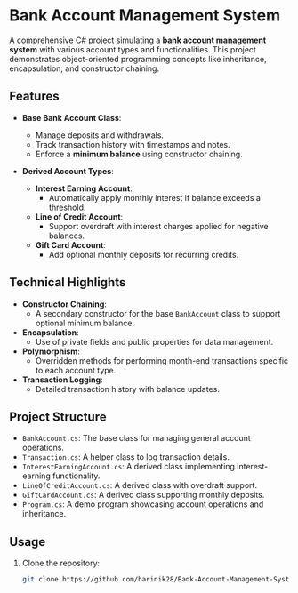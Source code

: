 # **Bank Account Management System**

A comprehensive C# project simulating a **bank account management system** with various account types and functionalities. This project demonstrates object-oriented programming concepts like inheritance, encapsulation, and constructor chaining.

## **Features**
- **Base Bank Account Class**:
  - Manage deposits and withdrawals.
  - Track transaction history with timestamps and notes.
  - Enforce a **minimum balance** using constructor chaining.
  
- **Derived Account Types**:
  - **Interest Earning Account**:
    - Automatically apply monthly interest if balance exceeds a threshold.
  - **Line of Credit Account**:
    - Support overdraft with interest charges applied for negative balances.
  - **Gift Card Account**:
    - Add optional monthly deposits for recurring credits.

## **Technical Highlights**
- **Constructor Chaining**:
  - A secondary constructor for the base `BankAccount` class to support optional minimum balance.
- **Encapsulation**:
  - Use of private fields and public properties for data management.
- **Polymorphism**:
  - Overridden methods for performing month-end transactions specific to each account type.
- **Transaction Logging**:
  - Detailed transaction history with balance updates.

## **Project Structure**
- `BankAccount.cs`: The base class for managing general account operations.
- `Transaction.cs`: A helper class to log transaction details.
- `InterestEarningAccount.cs`: A derived class implementing interest-earning functionality.
- `LineOfCreditAccount.cs`: A derived class with overdraft support.
- `GiftCardAccount.cs`: A derived class supporting monthly deposits.
- `Program.cs`: A demo program showcasing account operations and inheritance.

## **Usage**
1. Clone the repository:
   ```bash
   git clone https://github.com/harinik28/Bank-Account-Management-System.git
